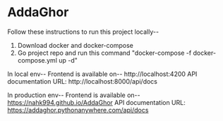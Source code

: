 # AddaGhor

Follow these instructions to run this project locally--
1. Download docker and docker-compose
2. Go project repo and run this command "docker-compose -f docker-compose.yml up -d"

In local env--
Frontend is available on-- http://localhost:4200
API documentation URL: http://localhost:8000/api/docs

In production env--
Frontend is available on-- https://nahk994.github.io/AddaGhor
API documentation URL: https://addaghor.pythonanywhere.com/api/docs
